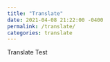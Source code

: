 ```yaml
---
title: "Translate"
date: 2021-04-08 21:22:00 -0400
permalink: /translate/
categories: translate
---
```

Translate Test